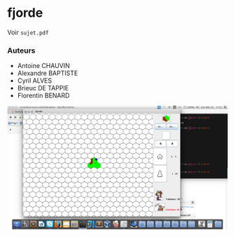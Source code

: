 fjorde
======
Voir `sujet.pdf`

### Auteurs

* Antoine CHAUVIN
* Alexandre BAPTISTE
* Cyril ALVES
* Brieuc DE TAPPIE
* Florentin BENARD

![](https://raw.githubusercontent.com/cabaf-lehavre/fjorde/master/screenshot.png)
